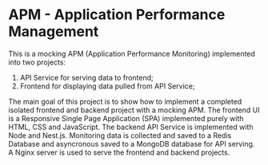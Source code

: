 # APM - Application Performance Management

This is a mocking APM (Application Performance Monitoring) implemented into two projects: 

1) API Service for serving data to frontend;
2) Frontend for displaying data pulled from API Service;

The main goal of this project is to show how to implement a completed isolated frontend and backend project with a mocking APM. The frontend UI is a Responsive Single Page Application (SPA) implemented purely with HTML, CSS and JavaScript. The backend API Service is implemented with Node and Nest.js. Monitoring data is collected and saved to a Redis Database and asyncronous saved to a MongoDB database for API serving. A Nginx server is used to serve the frontend and backend projects.

